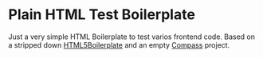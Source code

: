 # Plain HTML Test Boilerplate

Just a very simple HTML Boilerplate to test varios frontend code. Based on a stripped down [HTML5Boilerplate](https://github.com/h5bp/html5-boilerplate) and an empty [Compass](http://compass-style.org/) project.